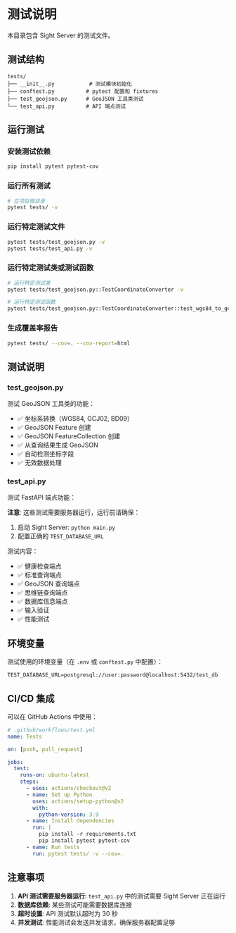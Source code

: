 # 测试说明

本目录包含 Sight Server 的测试文件。

## 测试结构

```
tests/
├── __init__.py           # 测试模块初始化
├── conftest.py          # pytest 配置和 fixtures
├── test_geojson.py      # GeoJSON 工具类测试
└── test_api.py          # API 端点测试
```

## 运行测试

### 安装测试依赖

```bash
pip install pytest pytest-cov
```

### 运行所有测试

```bash
# 在项目根目录
pytest tests/ -v
```

### 运行特定测试文件

```bash
pytest tests/test_geojson.py -v
pytest tests/test_api.py -v
```

### 运行特定测试类或测试函数

```bash
# 运行特定测试类
pytest tests/test_geojson.py::TestCoordinateConverter -v

# 运行特定测试函数
pytest tests/test_geojson.py::TestCoordinateConverter::test_wgs84_to_gcj02 -v
```

### 生成覆盖率报告

```bash
pytest tests/ --cov=. --cov-report=html
```

## 测试说明

### test_geojson.py

测试 GeoJSON 工具类的功能：
- ✅ 坐标系转换（WGS84, GCJ02, BD09）
- ✅ GeoJSON Feature 创建
- ✅ GeoJSON FeatureCollection 创建
- ✅ 从查询结果生成 GeoJSON
- ✅ 自动检测坐标字段
- ✅ 无效数据处理

### test_api.py

测试 FastAPI 端点功能：

**注意**: 这些测试需要服务器运行，运行前请确保：
1. 启动 Sight Server: `python main.py`
2. 配置正确的 `TEST_DATABASE_URL`

测试内容：
- ✅ 健康检查端点
- ✅ 标准查询端点
- ✅ GeoJSON 查询端点
- ✅ 思维链查询端点
- ✅ 数据库信息端点
- ✅ 输入验证
- ✅ 性能测试

## 环境变量

测试使用的环境变量（在 `.env` 或 `conftest.py` 中配置）：

```env
TEST_DATABASE_URL=postgresql://user:password@localhost:5432/test_db
```

## CI/CD 集成

可以在 GitHub Actions 中使用：

```yaml
# .github/workflows/test.yml
name: Tests

on: [push, pull_request]

jobs:
  test:
    runs-on: ubuntu-latest
    steps:
      - uses: actions/checkout@v2
      - name: Set up Python
        uses: actions/setup-python@v2
        with:
          python-version: 3.9
      - name: Install dependencies
        run: |
          pip install -r requirements.txt
          pip install pytest pytest-cov
      - name: Run tests
        run: pytest tests/ -v --cov=.
```

## 注意事项

1. **API 测试需要服务器运行**: `test_api.py` 中的测试需要 Sight Server 正在运行
2. **数据库依赖**: 某些测试可能需要数据库连接
3. **超时设置**: API 测试默认超时为 30 秒
4. **并发测试**: 性能测试会发送并发请求，确保服务器配置足够
